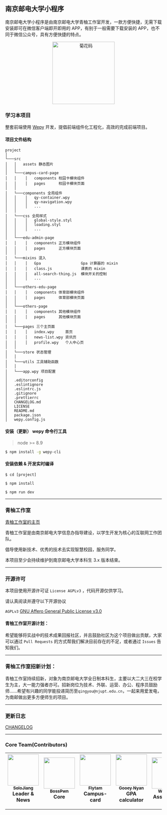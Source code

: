 ## 南京邮电大学小程序

南京邮电大学小程序是由南京邮电大学青柚工作室开发，一款方便快捷，无需下载安装即可在微信客户端即开即用的 APP，有别于一般需要下载安装的 APP，也不同于微信公众号，具有方便快捷的特点。

<p align="center">
<img src="https://static.airbob.org/under-graduate/undergraduate-qrcode.jpg" alt="菊花码" width="200" height="200">
</p>

### 学习本项目

整套前端使用 [Wepy](https://github.com/tencent/wepy) 开发，提倡前端组件化工程化，高效的完成前端项目。

#### 项目文件结构

```
project
│
└───src
│   │   assets 静态图片
│   │
│   └───campus-card-page
│   │    │   components 校园卡模块组件
│   │    │   pages      校园卡模块页面
│   │
│   └───components 全局组件
│   │    │   qy-container.wpy 
│   │    │   qy-navigation.wpy
│   │    │   ...
│   │
│   └───css 全局样式
│   │    │   global-style.styl
│   │    │   loading.styl
│   │    │   ...
│   │
│   └───edu-admin-page
│   │    │   components 正方模块组件
│   │    │   pages      正方模块页面
│   │
│   └───mixins 混入
│   │    │   Gpa                  Gpa 计算器的 mixin
│   │    │   class.js             课表的 mixin
│   │    │   all-search-thing.js  模块开关的控制
│   │    │   ...
│   │
│   └───others-edu-page
│   │    │   components 体育部模块组件
│   │    │   pages      体育部模块页面
│   │
│   └───others-page
│   │    │   components 其他模块组件
│   │    │   pages      其他模块页面
│   │
│   └───pages 三个主页面
│   │    │   index.wpy     首页
│   │    │   news-list.wpy 资讯页
│   │    │   profile.wpy   个人中心页
│   │
│   └───store 状态管理
│   │
│   └───utils 工具辅助函数
│   │
│   └───app.wpy 项目配置
│       
│   .editorconfig
│   .eslintignore
│   .eslintrc.js
│   .gitignore
│   .prettierrc
│   CHANGELOG.md
│   LICENSE   
│   README.md
│   package.json
│   wepy.config.js

```

#### 安装（更新） wepy 命令行工具

> node >= 8.9

```bash
$ npm install -g wepy-cli
```

#### 安装依赖 & 开发实时编译

```
$ cd [project]

$ npm install

$ npm run dev
```

------

### 青柚工作室

[青柚工作室的主页](https://qingyou.njupt.edu.cn)

青柚工作室是由南京邮电大学信息办指导建设，以学生开发为核心的互联网工作团队。

倡导使用新技术、优秀的技术去实现智慧校园，服务同学。

本项目至少会持续维护到南京邮电大学本科生 3.x 版本结束。

------

### 开源许可

本项目使用开源许可证 `License AGPLv3` ，代码开源仅供学习。

请认真阅读并遵守以下开源协议

`AGPLv3` [GNU Affero General Public License v3.0](https://github.com/GreenPomelo/Undergraduate/blob/master/LICENSE)

#### 青柚工作室开源计划：

希望能够将实战中的技术成果回报社区，并且鼓励社区为这个项目做出贡献，大家可以通过 `Pull Requests` 的方式帮我们解决目前存在的不足，或者通过 `Issues` 告知我们。

------

### 青柚工作室招新计划：

青柚工作室持续招新，对象为南京邮电大学全日制本科生，主要以大二大三在校学生为主，大一能力强者亦可。招新岗位为技术、外联、运营、办公、程序员鼓励师......希望有兴趣的同学能投递简历至`qingyou@njupt.edu.cn`，一起来用爱发电，为南邮做出更多方便师生的项目。

------

### 更新日志

[CHANGELOG](./CHANGELOG.md)

-----

### Core Team(Contributors)

| [<img src="https://github.com/solojiang.png?s=64" width="100px;"/><br /><sub><b>SoloJiang</b></sub>](https://github.com/solojiang)<br />Leader & News   | [<img src="https://github.com/Bosspwn.png?s=64" width="100px;"/><br /><sub><b>BossPwn</b></sub>](https://github.com/Bosspwn)<br />Core<br />  | [<img src="https://github.com/flytam.png?s=64" width="100px;"/><br /><sub><b>Flytam</b></sub>](https://github.com/flytam)<br />Campus-card  | [<img src="https://github.com/GooeyNyan.png?s=64" width="100px;"/><br /><sub><b>Gooey Nyan</b></sub>](https://github.com/GooeyNyan)<br />GPA calculator | [<img src="https://github.com/UZIhuhuhu.png?s=64" width="100px;"/><br /><sub><b>WynnXin</b></sub>](https://github.com/UZIhuhuhu)<br />Association | [<img src="https://github.com/niffler-bkkkkk.png?s=64" width="100px;"/><br /><sub><b>niffler-bkkkk</b></sub>](https://github.com/niffler-bkkkkk)<br />Questionnaire   |  [<img src="https://github.com/kishivn.png?s=64" width="100px;"/><br /><sub><b>kishivn</b></sub>](https://github.com/kishivn)<br />Information |
| :---: | :---: | :---: | :---: | :---: | :---: | :---: |

------
